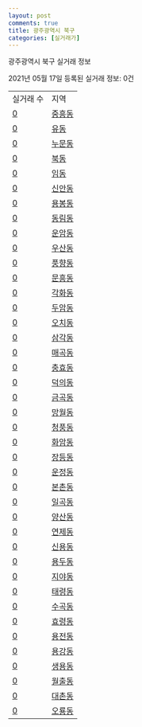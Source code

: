 ```yaml
---
layout: post
comments: true
title: 광주광역시 북구
categories: [실거래가]
---
```


광주광역시 북구 실거래 정보

2021년 05월 17일 등록된 실거래 정보: 0건


<table>
  <tr>
    <td>실거래 수</td>
    <td>지역</td>
  </tr>

  
  <tr>
    <td><a href="2917010100.html">0</a></td>
    <td><a href="2917010100.html">중흥동</a></td>
  </tr>
    

  <tr>
    <td><a href="2917010200.html">0</a></td>
    <td><a href="2917010200.html">유동</a></td>
  </tr>
    

  <tr>
    <td><a href="2917010300.html">0</a></td>
    <td><a href="2917010300.html">누문동</a></td>
  </tr>
    

  <tr>
    <td><a href="2917010400.html">0</a></td>
    <td><a href="2917010400.html">북동</a></td>
  </tr>
    

  <tr>
    <td><a href="2917010500.html">0</a></td>
    <td><a href="2917010500.html">임동</a></td>
  </tr>
    

  <tr>
    <td><a href="2917010600.html">0</a></td>
    <td><a href="2917010600.html">신안동</a></td>
  </tr>
    

  <tr>
    <td><a href="2917010700.html">0</a></td>
    <td><a href="2917010700.html">용봉동</a></td>
  </tr>
    

  <tr>
    <td><a href="2917010800.html">0</a></td>
    <td><a href="2917010800.html">동림동</a></td>
  </tr>
    

  <tr>
    <td><a href="2917010900.html">0</a></td>
    <td><a href="2917010900.html">운암동</a></td>
  </tr>
    

  <tr>
    <td><a href="2917011000.html">0</a></td>
    <td><a href="2917011000.html">우산동</a></td>
  </tr>
    

  <tr>
    <td><a href="2917011100.html">0</a></td>
    <td><a href="2917011100.html">풍향동</a></td>
  </tr>
    

  <tr>
    <td><a href="2917011200.html">0</a></td>
    <td><a href="2917011200.html">문흥동</a></td>
  </tr>
    

  <tr>
    <td><a href="2917011300.html">0</a></td>
    <td><a href="2917011300.html">각화동</a></td>
  </tr>
    

  <tr>
    <td><a href="2917011400.html">0</a></td>
    <td><a href="2917011400.html">두암동</a></td>
  </tr>
    

  <tr>
    <td><a href="2917011500.html">0</a></td>
    <td><a href="2917011500.html">오치동</a></td>
  </tr>
    

  <tr>
    <td><a href="2917011600.html">0</a></td>
    <td><a href="2917011600.html">삼각동</a></td>
  </tr>
    

  <tr>
    <td><a href="2917011700.html">0</a></td>
    <td><a href="2917011700.html">매곡동</a></td>
  </tr>
    

  <tr>
    <td><a href="2917011800.html">0</a></td>
    <td><a href="2917011800.html">충효동</a></td>
  </tr>
    

  <tr>
    <td><a href="2917011900.html">0</a></td>
    <td><a href="2917011900.html">덕의동</a></td>
  </tr>
    

  <tr>
    <td><a href="2917012000.html">0</a></td>
    <td><a href="2917012000.html">금곡동</a></td>
  </tr>
    

  <tr>
    <td><a href="2917012100.html">0</a></td>
    <td><a href="2917012100.html">망월동</a></td>
  </tr>
    

  <tr>
    <td><a href="2917012200.html">0</a></td>
    <td><a href="2917012200.html">청풍동</a></td>
  </tr>
    

  <tr>
    <td><a href="2917012300.html">0</a></td>
    <td><a href="2917012300.html">화암동</a></td>
  </tr>
    

  <tr>
    <td><a href="2917012400.html">0</a></td>
    <td><a href="2917012400.html">장등동</a></td>
  </tr>
    

  <tr>
    <td><a href="2917012500.html">0</a></td>
    <td><a href="2917012500.html">운정동</a></td>
  </tr>
    

  <tr>
    <td><a href="2917012600.html">0</a></td>
    <td><a href="2917012600.html">본촌동</a></td>
  </tr>
    

  <tr>
    <td><a href="2917012700.html">0</a></td>
    <td><a href="2917012700.html">일곡동</a></td>
  </tr>
    

  <tr>
    <td><a href="2917012800.html">0</a></td>
    <td><a href="2917012800.html">양산동</a></td>
  </tr>
    

  <tr>
    <td><a href="2917012900.html">0</a></td>
    <td><a href="2917012900.html">연제동</a></td>
  </tr>
    

  <tr>
    <td><a href="2917013000.html">0</a></td>
    <td><a href="2917013000.html">신용동</a></td>
  </tr>
    

  <tr>
    <td><a href="2917013100.html">0</a></td>
    <td><a href="2917013100.html">용두동</a></td>
  </tr>
    

  <tr>
    <td><a href="2917013200.html">0</a></td>
    <td><a href="2917013200.html">지야동</a></td>
  </tr>
    

  <tr>
    <td><a href="2917013300.html">0</a></td>
    <td><a href="2917013300.html">태령동</a></td>
  </tr>
    

  <tr>
    <td><a href="2917013400.html">0</a></td>
    <td><a href="2917013400.html">수곡동</a></td>
  </tr>
    

  <tr>
    <td><a href="2917013500.html">0</a></td>
    <td><a href="2917013500.html">효령동</a></td>
  </tr>
    

  <tr>
    <td><a href="2917013600.html">0</a></td>
    <td><a href="2917013600.html">용전동</a></td>
  </tr>
    

  <tr>
    <td><a href="2917013700.html">0</a></td>
    <td><a href="2917013700.html">용강동</a></td>
  </tr>
    

  <tr>
    <td><a href="2917013800.html">0</a></td>
    <td><a href="2917013800.html">생용동</a></td>
  </tr>
    

  <tr>
    <td><a href="2917013900.html">0</a></td>
    <td><a href="2917013900.html">월출동</a></td>
  </tr>
    

  <tr>
    <td><a href="2917014000.html">0</a></td>
    <td><a href="2917014000.html">대촌동</a></td>
  </tr>
    

  <tr>
    <td><a href="2917014100.html">0</a></td>
    <td><a href="2917014100.html">오룡동</a></td>
  </tr>
    


</table>
    